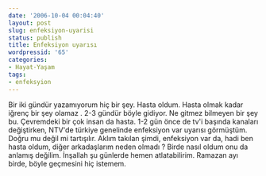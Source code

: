 ```yaml
---
date: '2006-10-04 00:04:40'
layout: post
slug: enfeksiyon-uyarisi
status: publish
title: Enfeksiyon uyarısı
wordpressid: '65'
categories:
- Hayat-Yaşam
tags:
- enfeksyion
---
```


Bir iki gündür yazamıyorum hiç bir şey. Hasta oldum. Hasta olmak kadar iğrenç bir şey olamaz . 2-3 gündür böyle gidiyor. Ne gitmez bilmeyen bir şey bu. Çevremdeki bir çok insan da hasta. 1-2 gün önce de tv'i başında kanaları değiştirken, NTV'de türkiye genelinde enfeksiyon var uyarısı görmüştüm. Doğru mu değil mi tartışılır. Aklım takılan şimdi, enfeksiyon var da, hadi ben hasta oldum, diğer arkadaşlarım neden olmadı ? Birde nasıl oldum onu da anlamış değilim. İnşallah şu günlerde hemen atlatabilirim. Ramazan ayı birde, böyle geçmesini hiç istemem.
